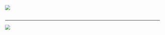 <table width="100%"  border="0" cellpadding="0" cellspacing="0">
  <tr>
      <img align="left" src="https://github-readme-stats.vercel.app/api?username=geettyos&show_icons=true&theme=dracula" />
        <br>
  </tr>
</table>

---

<a href="https://github.com/Daggy1234">
  <img src="https://github-readme-stats.vercel.app/api/top-langs/?username=Daggy1234&layout=compact" />
</a>
